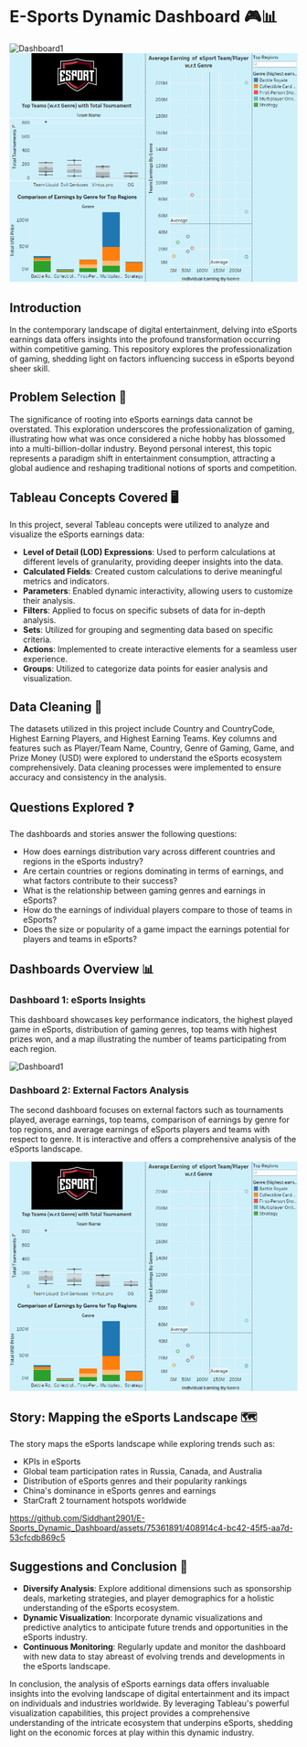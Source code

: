 # E-Sports Dynamic Dashboard 🎮📊

![Dashboard1](https://github.com/Siddhant2901/E-Sports_Dynamic_Dashboard/assets/75361891/79904bc2-57d4-49dc-862b-df45f5308707)
 ![Dashboard 2](Dashboard2.png)

## Introduction

In the contemporary landscape of digital entertainment, delving into eSports earnings data offers insights into the profound transformation occurring within competitive gaming. This repository explores the professionalization of gaming, shedding light on factors influencing success in eSports beyond sheer skill.

## Problem Selection 🎯

The significance of rooting into eSports earnings data cannot be overstated. This exploration underscores the professionalization of gaming, illustrating how what was once considered a niche hobby has blossomed into a multi-billion-dollar industry. Beyond personal interest, this topic represents a paradigm shift in entertainment consumption, attracting a global audience and reshaping traditional notions of sports and competition.

## Tableau Concepts Covered 🖥️

In this project, several Tableau concepts were utilized to analyze and visualize the eSports earnings data:

- **Level of Detail (LOD) Expressions**: Used to perform calculations at different levels of granularity, providing deeper insights into the data.
- **Calculated Fields**: Created custom calculations to derive meaningful metrics and indicators.
- **Parameters**: Enabled dynamic interactivity, allowing users to customize their analysis.
- **Filters**: Applied to focus on specific subsets of data for in-depth analysis.
- **Sets**: Utilized for grouping and segmenting data based on specific criteria.
- **Actions**: Implemented to create interactive elements for a seamless user experience.
- **Groups**: Utilized to categorize data points for easier analysis and visualization.

## Data Cleaning 🧹

The datasets utilized in this project include Country and CountryCode, Highest Earning Players, and Highest Earning Teams. Key columns and features such as Player/Team Name, Country, Genre of Gaming, Game, and Prize Money (USD) were explored to understand the eSports ecosystem comprehensively. Data cleaning processes were implemented to ensure accuracy and consistency in the analysis.

## Questions Explored ❓

The dashboards and stories answer the following questions:

- How does earnings distribution vary across different countries and regions in the eSports industry?
- Are certain countries or regions dominating in terms of earnings, and what factors contribute to their success?
- What is the relationship between gaming genres and earnings in eSports?
- How do the earnings of individual players compare to those of teams in eSports?
- Does the size or popularity of a game impact the earnings potential for players and teams in eSports?

## Dashboards Overview 📊

### Dashboard 1: eSports Insights

This dashboard showcases key performance indicators, the highest played game in eSports, distribution of gaming genres, top teams with highest prizes won, and a map illustrating the number of teams participating from each region.

![Dashboard1](https://github.com/Siddhant2901/E-Sports_Dynamic_Dashboard/assets/75361891/3d9663d5-e227-4862-9182-7c7f27b7b58c)


### Dashboard 2: External Factors Analysis

The second dashboard focuses on external factors such as tournaments played, average earnings, top teams, comparison of earnings by genre for top regions, and average earnings of eSports players and teams with respect to genre. It is interactive and offers a comprehensive analysis of the eSports landscape.

![Dashboard 2](Dashboard2.png)

## Story: Mapping the eSports Landscape 🗺️

The story maps the eSports landscape while exploring trends such as:

- KPIs in eSports
- Global team participation rates in Russia, Canada, and Australia
- Distribution of eSports genres and their popularity rankings
- China's dominance in eSports genres and earnings
- StarCraft 2 tournament hotspots worldwide


https://github.com/Siddhant2901/E-Sports_Dynamic_Dashboard/assets/75361891/408914c4-bc42-45f5-aa7d-53cfcdb869c5



## Suggestions and Conclusion 🚀

- **Diversify Analysis**: Explore additional dimensions such as sponsorship deals, marketing strategies, and player demographics for a holistic understanding of the eSports ecosystem.
- **Dynamic Visualization**: Incorporate dynamic visualizations and predictive analytics to anticipate future trends and opportunities in the eSports industry.
- **Continuous Monitoring**: Regularly update and monitor the dashboard with new data to stay abreast of evolving trends and developments in the eSports landscape.

In conclusion, the analysis of eSports earnings data offers invaluable insights into the evolving landscape of digital entertainment and its impact on individuals and industries worldwide. By leveraging Tableau's powerful visualization capabilities, this project provides a comprehensive understanding of the intricate ecosystem that underpins eSports, shedding light on the economic forces at play within this dynamic industry.
